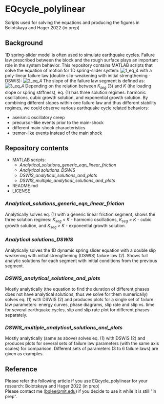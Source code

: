 # EQcycle_polylinear
Scripts used for solving the equations and producing the figures in Bolotskaya and Hager 2022 (in prep)

## Background
1D spring-slider model is often used to simulate earthquake cycles. Failure law prescribed between the block and the rough surface plays an important role in the system behavior. This repository contains MATLAB scripts that solve the equation of motion for 1D spring-slider system: 
![1_eq_4](https://user-images.githubusercontent.com/11836119/145231080-5b7ffb60-c379-4597-8c5a-22aca580de66.png)
with a poly-linear failure law (double slip-weakening with initial strengthening - DSWIS):
![2_eq_4](https://user-images.githubusercontent.com/11836119/145231713-ec661ced-ea22-457a-8d73-8f489df6f232.png)
The slope of the failure law segment is defined as:
![3_eq_4](https://user-images.githubusercontent.com/11836119/145231745-baf84a82-6a2b-44df-bc3c-13b4c908c325.png)
Depending on the relation between *K<sub>seg</sub>* (3) and *K* (the loading slope or spring stiffness), eq. (1) has three solution regimes: harmonic oscillations, cubic growth solution, and exponential growth solution. 
By combining different slopes within one failure law and thus different stability regimes, we could observe various earthquake cycle related behaviors:
-	aseismic oscillatory creep 
-	precursor-like events prior to the main-shock 
-	different main-shock characteristics 
-	tremor-like events instead of the main shock

## Repository contents
- MATLAB scripts:
  - *Analytical_solutions_generic_eqn_linear_friction*
  - *Analytical solutions_DSWIS* 
  - *DSWIS_analytical_solutions_and_plots* 
  - *DSWIS_multiple_analytical_solutions_and_plots*
- README.md
- LICENSE

### *Analytical_solutions_generic_eqn_linear_friction*
Analytically solves eq. (1) with a generic linear friction segment, shows the three solution regimes: *K<sub>seg</sub> < K* - harmonic oscillations, *K<sub>seg</sub> = K* - cubic growth solution, and *K<sub>seg</sub> > K* - exponential growth solution.
### *Analytical solutions_DSWIS*
Analytically solves the 1D dynamic spring slider equation with a double slip weakening with initial strengthening (DSWIS) failure law (2). Shows full analytic solutions for each segment with initial conditions from the previous segment.
### *DSWIS_analytical_solutions_and_plots*
Mostly analytically (the equation to find the duration of different phases does not have analytical solutions, thus we solve for them numerically) solves eq. (1) with DSWIS (2) and produces plots for a single set of failure law parameters: energy curves, phase diagrams, slip rate and slip vs. time for several earthquake cycles, slip and slip rate plot for different phases separately.
### *DSWIS_multiple_analytical_solutions_and_plots*
Mostly analytically (same as above) solves eq. (1) with DSWIS (2) and produces plots for several sets of failure law parameters (with the same axis scales) for comparison. Different sets of parameters (3 to 6 failure laws) are given as examples.

## Reference
Please refer the following article if you use EQcycle_polylinear for your research:
Bolotskaya and Hager 2022 (in prep)  
Please contact me (bolee@mit.edu) if you decide to use it while it is still "in prep".
